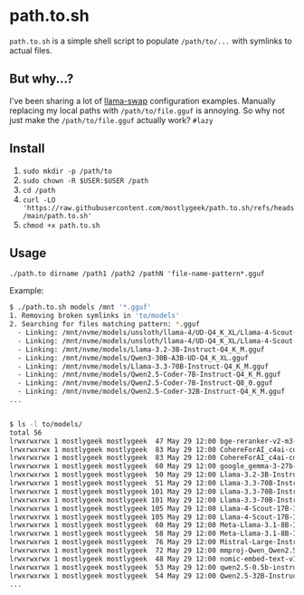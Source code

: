 # path.to.sh

`path.to.sh` is a simple shell script to populate `/path/to/...` with symlinks to actual files. 

## But why...?

I've been sharing a lot of [llama-swap](https://github.com/mostlygeek/llama-swap) configuration examples. Manually replacing my local paths with `/path/to/file.gguf` is annoying. So why not just make the `/path/to/file.gguf` actually work? `#lazy`

## Install 

1. `sudo mkdir -p /path/to`
2. `sudo chown -R $USER:$USER /path`
3. `cd /path`
4. `curl -LO 'https://raw.githubusercontent.com/mostlygeek/path.to.sh/refs/heads/main/path.to.sh'`
5. `chmod +x path.to.sh`

## Usage 

`./path.to dirname /path1 /path2 /pathN 'file-name-pattern*.gguf`

Example: 

```sh
$ ./path.to.sh models /mnt '*.gguf'
1. Removing broken symlinks in 'to/models'
2. Searching for files matching pattern: *.gguf
  - Linking: /mnt/nvme/models/unsloth/llama-4/UD-Q4_K_XL/Llama-4-Scout-17B-16E-Instruct-UD-Q4_K_XL-00002-of-00002.gguf
  - Linking: /mnt/nvme/models/unsloth/llama-4/UD-Q4_K_XL/Llama-4-Scout-17B-16E-Instruct-UD-Q4_K_XL-00001-of-00002.gguf
  - Linking: /mnt/nvme/models/Llama-3.2-3B-Instruct-Q4_K_M.gguf
  - Linking: /mnt/nvme/models/Qwen3-30B-A3B-UD-Q4_K_XL.gguf
  - Linking: /mnt/nvme/models/Llama-3.3-70B-Instruct-Q4_K_M.gguf
  - Linking: /mnt/nvme/models/Qwen2.5-Coder-7B-Instruct-Q4_K_M.gguf
  - Linking: /mnt/nvme/models/Qwen2.5-Coder-7B-Instruct-Q8_0.gguf
  - Linking: /mnt/nvme/models/Qwen2.5-Coder-32B-Instruct-Q4_K_M.gguf
...


$ ls -l to/models/
total 56
lrwxrwxrwx 1 mostlygeek mostlygeek  47 May 29 12:00 bge-reranker-v2-m3-Q4_K_M.gguf -> /mnt/nvme/models/bge-reranker-v2-m3-Q4_K_M.gguf
lrwxrwxrwx 1 mostlygeek mostlygeek  83 May 29 12:00 CohereForAI_c4ai-command-a-03-2025-Q4_K_L-00001-of-00002.gguf -> /mnt/ssd-extra/models/CohereForAI_c4ai-command-a-03-2025-Q4_K_L-00001-of-00002.gguf
lrwxrwxrwx 1 mostlygeek mostlygeek  83 May 29 12:00 CohereForAI_c4ai-command-a-03-2025-Q4_K_L-00002-of-00002.gguf -> /mnt/ssd-extra/models/CohereForAI_c4ai-command-a-03-2025-Q4_K_L-00002-of-00002.gguf
lrwxrwxrwx 1 mostlygeek mostlygeek  60 May 29 12:00 google_gemma-3-27b-it-Q4_K_L.gguf -> /mnt/nvme/models/bartowski/google_gemma-3-27b-it-Q4_K_L.gguf
lrwxrwxrwx 1 mostlygeek mostlygeek  50 May 29 12:00 Llama-3.2-3B-Instruct-Q4_K_M.gguf -> /mnt/nvme/models/Llama-3.2-3B-Instruct-Q4_K_M.gguf
lrwxrwxrwx 1 mostlygeek mostlygeek  51 May 29 12:00 Llama-3.3-70B-Instruct-Q4_K_M.gguf -> /mnt/nvme/models/Llama-3.3-70B-Instruct-Q4_K_M.gguf
lrwxrwxrwx 1 mostlygeek mostlygeek 101 May 29 12:00 Llama-3.3-70B-Instruct-Q6_K_L-00001-of-00002.gguf -> /mnt/ssd-extra/models/Llama-3.3-70B-Instruct-Q6_K_L/Llama-3.3-70B-Instruct-Q6_K_L-00001-of-00002.gguf
lrwxrwxrwx 1 mostlygeek mostlygeek 101 May 29 12:00 Llama-3.3-70B-Instruct-Q6_K_L-00002-of-00002.gguf -> /mnt/ssd-extra/models/Llama-3.3-70B-Instruct-Q6_K_L/Llama-3.3-70B-Instruct-Q6_K_L-00002-of-00002.gguf
lrwxrwxrwx 1 mostlygeek mostlygeek 105 May 29 12:00 Llama-4-Scout-17B-16E-Instruct-UD-Q4_K_XL-00001-of-00002.gguf -> /mnt/nvme/models/unsloth/llama-4/UD-Q4_K_XL/Llama-4-Scout-17B-16E-Instruct-UD-Q4_K_XL-00001-of-00002.gguf
lrwxrwxrwx 1 mostlygeek mostlygeek 105 May 29 12:00 Llama-4-Scout-17B-16E-Instruct-UD-Q4_K_XL-00002-of-00002.gguf -> /mnt/nvme/models/unsloth/llama-4/UD-Q4_K_XL/Llama-4-Scout-17B-16E-Instruct-UD-Q4_K_XL-00002-of-00002.gguf
lrwxrwxrwx 1 mostlygeek mostlygeek  60 May 29 12:00 Meta-Llama-3.1-8B-Instruct-Q4_K_M.gguf -> /mnt/ssd-extra/models/Meta-Llama-3.1-8B-Instruct-Q4_K_M.gguf
lrwxrwxrwx 1 mostlygeek mostlygeek  58 May 29 12:00 Meta-Llama-3.1-8B-Instruct-Q8_0.gguf -> /mnt/ssd-extra/models/Meta-Llama-3.1-8B-Instruct-Q8_0.gguf
lrwxrwxrwx 1 mostlygeek mostlygeek  76 May 29 12:00 Mistral-Large-Instruct-2407-Q4_K_S-00002-of-00002.gguf -> /mnt/ssd-extra/models/Mistral-Large-Instruct-2407-Q4_K_S-00002-of-00002.gguf
lrwxrwxrwx 1 mostlygeek mostlygeek  72 May 29 12:00 mmproj-Qwen_Qwen2.5-VL-32B-Instruct-bf16.gguf -> /mnt/nvme/models/bartowski/mmproj-Qwen_Qwen2.5-VL-32B-Instruct-bf16.gguf
lrwxrwxrwx 1 mostlygeek mostlygeek  48 May 29 12:00 nomic-embed-text-v1.5.Q8_0.gguf -> /mnt/nvme/models/nomic-embed-text-v1.5.Q8_0.gguf
lrwxrwxrwx 1 mostlygeek mostlygeek  53 May 29 12:00 qwen2.5-0.5b-instruct-q8_0.gguf -> /mnt/ssd-extra/models/qwen2.5-0.5b-instruct-q8_0.gguf
lrwxrwxrwx 1 mostlygeek mostlygeek  54 May 29 12:00 Qwen2.5-32B-Instruct-Q4_K_M.gguf -> /mnt/ssd-extra/models/Qwen2.5-32B-Instruct-Q4_K_M.gguf
...
```
